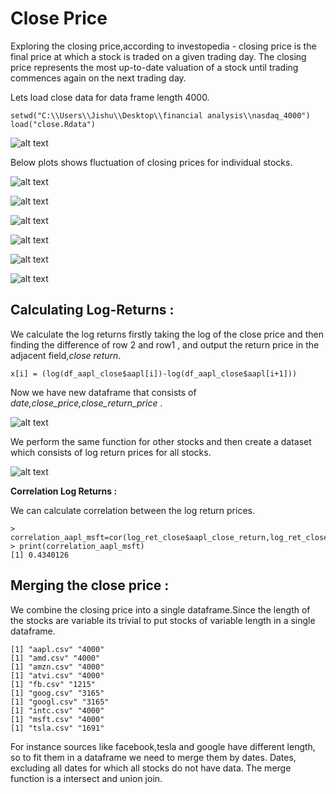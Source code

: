 # Close Price  

Exploring the closing price,according to investopedia - closing price is the final price at which a stock is traded on a given trading day. The closing price represents the most up-to-date valuation of a stock until trading commences again on the next trading day.  

Lets load close data for data frame length 4000.  

```
setwd("C:\\Users\\Jishu\\Desktop\\financial analysis\\nasdaq_4000")
load("close.Rdata")
```  

![alt text](https://github.com/jishu1989/Financial-Analysis/blob/master/screenshots/close.JPG)  

Below plots shows fluctuation of closing prices for individual stocks.  

![alt text](https://github.com/jishu1989/Financial-Analysis/blob/master/screenshots/close_price_AAPL.JPG)  

![alt text](https://github.com/jishu1989/Financial-Analysis/blob/master/screenshots/close_price_AMD.JPG)  

![alt text](https://github.com/jishu1989/Financial-Analysis/blob/master/screenshots/close_price_AMZN.JPG)  

![alt text](https://github.com/jishu1989/Financial-Analysis/blob/master/screenshots/close_price_ATVI.JPG)  

![alt text](https://github.com/jishu1989/Financial-Analysis/blob/master/screenshots/close_price_INTC.JPG)  

![alt text](https://github.com/jishu1989/Financial-Analysis/blob/master/screenshots/close_price_MSFT.JPG)  

## Calculating Log-Returns :  

We calculate the log returns firstly taking the log of the close price and then finding the  difference of row 2 and row1 , and output the return price in the adjacent field,*close return*.  

```
x[i] = (log(df_aapl_close$aapl[i])-log(df_aapl_close$aapl[i+1]))
```

Now we have new dataframe that consists of *date,close_price,close_return_price* .  

![alt text](https://github.com/jishu1989/Financial-Analysis/blob/master/screenshots/aapl_close_ret.JPG)  

We perform the same function for other stocks and then create a dataset which consists of log return prices for all stocks.

![alt text](https://github.com/jishu1989/Financial-Analysis/blob/master/screenshots/log_ret_close.JPG)  


**Correlation Log Returns :**

We can calculate correlation between the log return prices.  

```
> correlation_aapl_msft=cor(log_ret_close$aapl_close_return,log_ret_close$msft_close_return)
> print(correlation_aapl_msft)
[1] 0.4340126
```  
## Merging the close price :  

We combine the closing price into a single dataframe.Since the length of the stocks are variable its trivial to put stocks of variable length in a single dataframe.

```
[1] "aapl.csv" "4000"    
[1] "amd.csv" "4000"   
[1] "amzn.csv" "4000"    
[1] "atvi.csv" "4000"    
[1] "fb.csv" "1215"  
[1] "goog.csv" "3165"    
[1] "googl.csv" "3165"     
[1] "intc.csv" "4000"    
[1] "msft.csv" "4000"    
[1] "tsla.csv" "1691"    
```  
For instance sources like facebook,tesla and google have different length, so to fit them in a dataframe we need to merge them by dates. Dates, excluding all dates for which all stocks do not have data. The merge function is a intersect and union join.












